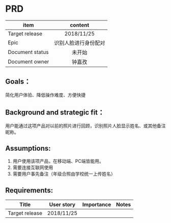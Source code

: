 # PRD 


item|content
--|:--:
Target release|2018/11/25
Epic| 识别人脸进行身份配对
Document status|未开始
Document owner|钟嘉孜


## Goals：
简化用户体验、降低操作难度、方便快捷


## Background and strategic fit：
用户能通过这项产品对以前的照片进行回顾，识别照片人脸显示姓名、或其他备注昵称。


## Assumptions:
1. 用户使用该项产品，在移动端、PC端皆能用。
2. 需要连接互联网使用
3. 需要用户事先备注（年级合照由学校统一上传姓名）


## Requirements:
Title|User story|Importance|Notes
:--:|:--:|:--:|:--:
Target release|2018/11/25
